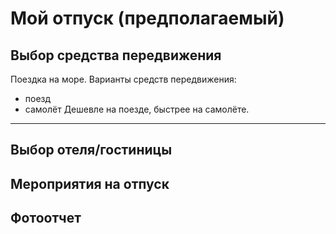 # Мой отпуск (предполагаемый)

## Выбор средства передвижения
Поездка на море.
Варианты средств передвижения:
- поезд
- самолёт
Дешевле на поезде, быстрее на самолёте.

- - -
## Выбор отеля/гостиницы


## Мероприятия на отпуск


## Фотоотчет
